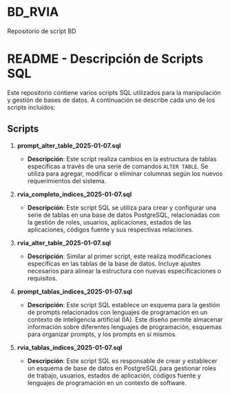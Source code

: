 # BD_RVIA
Repositorio de script BD


# README - Descripción de Scripts SQL

Este repositorio contiene varios scripts SQL utilizados para la manipulación y gestión de bases de datos. A continuación se describe cada uno de los scripts incluidos:

## Scripts

1. **prompt_alter_table_2025-01-07.sql**
   - **Descripción**: Este script realiza cambios en la estructura de tablas específicas a través de una serie de comandos `ALTER TABLE`. Se utiliza para agregar, modificar o eliminar columnas según los nuevos requerimientos del sistema.
  
2. **rvia_completo_indices_2025-01-07.sql**
   - **Descripción**: Este script SQL se utiliza para crear y configurar una serie de tablas en una base de datos PostgreSQL, relacionadas con la gestión de roles, usuarios, aplicaciones, estados de las aplicaciones, códigos fuente y sus respectivas relaciones.
   
3. **rvia_alter_table_2025-01-07.sql**
   - **Descripción**: Similar al primer script, este realiza modificaciones específicas en las tablas de la base de datos. Incluye ajustes necesarios para alinear la estructura con nuevas especificaciones o requisitos.
  
4. **prompt_tablas_indices_2025-01-07.sql**
   - **Descripción**: Este script SQL establece un esquema para la gestión de prompts relacionados con lenguajes de programación en un contexto de inteligencia artificial (IA). Este diseño permite almacenar información sobre diferentes lenguajes de programación, esquemas para organizar prompts, y los prompts en sí mismos.

5. **rvia_tablas_indices_2025-01-07.sql**
   - **Descripción**: Este script SQL es responsable de crear y establecer un esquema de base de datos en PostgreSQL para gestionar roles de trabajo, usuarios, estados de aplicación, códigos fuente y lenguajes de programación en un contexto de software.

